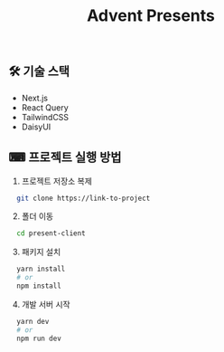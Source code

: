 <h1 align="center"> Advent Presents </h1>

<br />

## 🛠 기술 스택

- Next.js
- React Query
- TailwindCSS
- DaisyUI

## ⌨ 프로젝트 실행 방법

1. 프로젝트 저장소 복제

```bash
  git clone https://link-to-project
```

2. 폴더 이동

```bash
  cd present-client
```

3. 패키지 설치

```bash
  yarn install
  # or
  npm install
```

4. 개발 서버 시작

```bash
  yarn dev
  # or
  npm run dev
```
